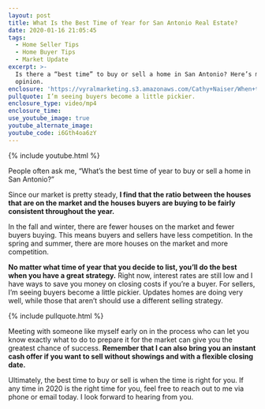```yaml
---
layout: post
title: What Is the Best Time of Year for San Antonio Real Estate?
date: 2020-01-16 21:05:45
tags:
  - Home Seller Tips
  - Home Buyer Tips
  - Market Update
excerpt: >-
  Is there a “best time” to buy or sell a home in San Antonio? Here’s my expert
  opinion.
enclosure: 'https://vyralmarketing.s3.amazonaws.com/Cathy+Naiser/When+to+Sell.mp4'
pullquote: I’m seeing buyers become a little pickier.
enclosure_type: video/mp4
enclosure_time:
use_youtube_image: true
youtube_alternate_image:
youtube_code: i6Gth4oa6zY
---
```


{% include youtube.html %}

People often ask me, “What’s the best time of year to buy or sell a home in San Antonio?”&nbsp;

Since our market is pretty steady, **I find that the ratio between the houses that are on the market and the houses buyers are buying to be fairly consistent throughout the year.**

In the fall and winter, there are fewer houses on the market and fewer buyers buying. This means buyers and sellers have less competition. In the spring and summer, there are more houses on the market and more competition.&nbsp;

**No matter what time of year that you decide to list, you’ll do the best when you have a great strategy.** Right now, interest rates are still low and I have ways to save you money on closing costs if you’re a buyer. For sellers, I’m seeing buyers become a little pickier. Updates homes are doing very well, while those that aren’t should use a different selling strategy.

{% include pullquote.html %}

Meeting with someone like myself early on in the process who can let you know exactly what to do to prepare it for the market can give you the greatest chance of success. **Remember that I can also bring you an instant cash offer if you want to sell without showings and with a flexible closing date.**

Ultimately, the best time to buy or sell is when the time is right for you. If any time in 2020 is the right time for you, feel free to reach out to me via phone or email today. I look forward to hearing from you.

&nbsp;